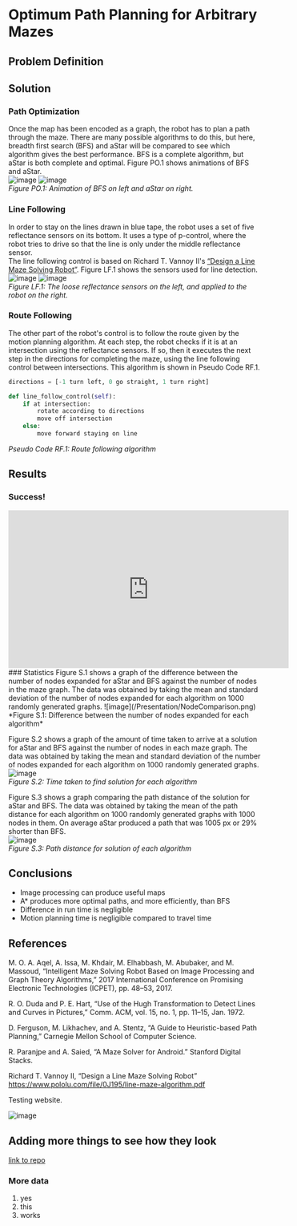 # Optimum Path Planning for Arbitrary Mazes

## Problem Definition

## Solution

### Path Optimization
Once the map has been encoded as a graph, the robot has to plan a path through
the maze.  There are many possible algorithms to do this, but here, breadth
first search (BFS) and aStar will be compared to see which algorithm gives the
best performance.  BFS is a complete algorithm, but aStar is both complete and
optimal.  Figure PO.1 shows animations of BFS and aStar.  
![image](/Presentation/bfs.gif)
![image](/Presentation/astar.gif)  
*Figure PO.1: Animation of BFS on left and aStar on right.*

### Line Following
In order to stay on the lines drawn in blue tape, the robot uses a set of five
reflectance sensors on its bottom.  It uses a type of p-control, where the robot
tries to drive so that the line is only under the middle reflectance sensor.  
The line following control is based on Richard T. Vannoy II's [“Design a Line Maze Solving Robot”](https://www.pololu.com/file/0J195/line-maze-algorithm.pdf).  Figure LF.1
shows the sensors used for line detection.  
![image](/Presentation/sensors.png)
![image](/Presentation/reflectance.png)  
*Figure LF.1: The loose reflectance sensors on the left, and applied to the robot
on the right.*

### Route Following
The other part of the robot's control is to follow the route given by the motion
planning algorithm.  At each step, the robot checks if it is at an intersection
using the reflectance sensors.  If so, then it executes the next step in the
directions for completing the maze, using the line following control between
intersections.  This algorithm is shown in Pseudo Code RF.1.  

```python
directions = [-1 turn left, 0 go straight, 1 turn right]

def line_follow_control(self):
	if at intersection:
		rotate according to directions
		move off intersection
	else:
		move forward staying on line
```  
*Pseudo Code RF.1: Route following algorithm*
## Results

### Success!  
<iframe width="560" height="315" src="https://drive.google.com/open?id=1pcBH6b0eSH8b0hWmrWPS9H6eVNmzyZ7X" frameborder="0" allow="autoplay; encrypted-media" allowfullscreen></iframe>  
### Statistics
Figure S.1 shows a graph of the difference between the number of nodes expanded
for aStar and BFS against the number of nodes in the maze graph.  The data was
obtained by taking the mean and standard deviation of the number of nodes
expanded for each algorithm on 1000 randomly generated graphs.  
![image](/Presentation/NodeComparison.png)
*Figure S.1: Difference between the number of nodes expanded for each algorithm*

Figure S.2 shows a graph of the amount of time taken to arrive at a solution for
aStar and BFS against the number of nodes in each maze graph.  The data was
obtained by taking the mean and standard deviation of the number of nodes
expanded for each algorithm on 1000 randomly generated graphs.  
![image](/Presentation/AlgorithmSpeedComparison.png)  
*Figure S.2: Time taken to find solution for each algorithm*

Figure S.3 shows a graph comparing the path distance of the solution for aStar
and BFS.  The data was obtained by taking the mean of the path distance for each
algorithm on 1000 randomly generated graphs with 1000 nodes in them.  On average
aStar produced a path that was 1005 px or 29% shorter than BFS.  
![image](/Presentation/pathDist.png)  
*Figure S.3: Path distance for solution of each algorithm*

## Conclusions

* Image processing can produce useful maps
* A* produces more optimal paths, and more efficiently, than BFS
* Difference in run time is negligible
* Motion planning time is negligible compared to travel time


## References

M. O. A. Aqel, A. Issa, M. Khdair, M. Elhabbash, M. Abubaker, and M. Massoud, “Intelligent Maze Solving Robot Based on Image Processing and Graph Theory Algorithms,” 2017 International Conference on Promising Electronic Technologies (ICPET), pp. 48–53, 2017.

R. O. Duda and P. E. Hart, “Use of the Hugh Transformation to Detect Lines and Curves in Pictures,” Comm. ACM, vol. 15, no. 1, pp. 11–15, Jan. 1972.

D. Ferguson, M. Likhachev, and A. Stentz, “A Guide to Heuristic-based Path Planning,” Carnegie Mellon School of Computer Science.

R. Paranjpe and A. Saied, “A Maze Solver for Android.” Stanford Digital Stacks.

Richard T. Vannoy II, “Design a Line Maze Solving Robot” https://www.pololu.com/file/0J195/line-maze-algorithm.pdf

Testing website.

![image](/maze_photos/cycles.jpg)

## Adding more things to see how they look

[link to repo](https://github.com/simonlimon/E160-Final-Project)

### More data

1. yes
2. this
3. works
